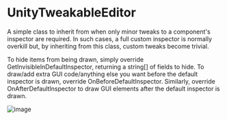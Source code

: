 # UnityTweakableEditor
A simple class to inherit from when only minor tweaks to a component's inspector are required.
In such cases, a full custom inspector is normally overkill but, by inheriting from this class, custom tweaks become trivial.

To hide items from being drawn, simply override GetInvisibleInDefaultInspector, returning a string[] of fields to hide.
To draw/add extra GUI code/anything else you want before the default inspector is drawn, override OnBeforeDefaultInspector.
Similarly, override OnAfterDefaultInspector to draw GUI elements after the default inspector is drawn.

![image](https://user-images.githubusercontent.com/60183477/151524872-59b6b35b-ff91-45f5-b37e-b0805a846fde.png)

